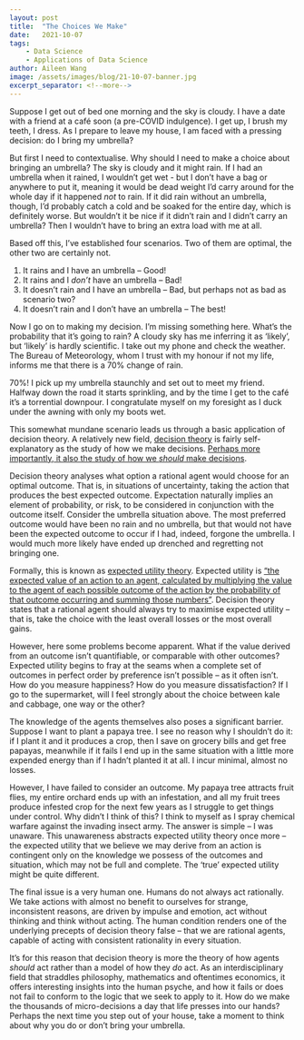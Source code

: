 ```yaml
---
layout: post
title:  "The Choices We Make"
date:   2021-10-07
tags: 
    - Data Science
    - Applications of Data Science
author: Aileen Wang
image: /assets/images/blog/21-10-07-banner.jpg
excerpt_separator: <!--more-->
---
```


Suppose I get out of bed one morning and the sky is cloudy. I have a date with a friend at a café soon (a pre-COVID indulgence). I get up, I brush my teeth, I dress. As I prepare to leave my house, I am faced with a pressing decision: do I bring my umbrella?

<!--more-->

But first I need to contextualise. Why should I need to make a choice about bringing an umbrella? The sky is cloudy and it might rain. If I had an umbrella when it rained, I wouldn’t get wet - but I don’t have a bag or anywhere to put it, meaning it would be dead weight I’d carry around for the whole day if it happened *not* to rain. If it did rain without an umbrella, though, I’d probably catch a cold and be soaked for the entire day, which is definitely worse. But wouldn’t it be nice if it didn’t rain and I didn’t carry an umbrella? Then I wouldn’t have to bring an extra load with me at all.

Based off this, I’ve established four scenarios. Two of them are optimal, the other two are certainly not.

1.	It rains and I have an umbrella – Good!
2.	It rains and I *don’t* have an umbrella – Bad!
3.	It doesn’t rain and I have an umbrella – Bad, but perhaps not as bad as scenario two?
4.	It doesn’t rain and I don’t have an umbrella – The best!

Now I go on to making my decision. I’m missing something here. What’s the probability that it’s going to rain? A cloudy sky has me inferring it as ‘likely’, but ‘likely’ is hardly scientific. I take out my phone and check the weather. The Bureau of Meteorology, whom I trust with my honour if not my life, informs me that there is a 70% change of rain. 

70%! I pick up my umbrella staunchly and set out to meet my friend. Halfway down the road it starts sprinkling, and by the time I get to the café it’s a torrential downpour. I congratulate myself on my foresight as I duck under the awning with only my boots wet.

This somewhat mundane scenario leads us through a basic application of decision theory. A relatively new field, [decision theory](https://plato.stanford.edu/entries/decision-theory/#ChaEUThe) is fairly self-explanatory as the study of how we make decisions. [Perhaps more importantly, it also the study of how we _should_ make decisions](https://personal.lse.ac.uk/bradleyr/pdf/Handbook%20-%20Decision%20theory%20(revised).pdf).

Decision theory analyses what option a rational agent would choose for an optimal outcome. That is, in situations of uncertainty, taking the action that produces the best expected outcome. Expectation naturally implies an element of probability, or risk, to be considered in conjunction with the outcome itself. Consider the umbrella situation above. The most preferred outcome would have been no rain and no umbrella, but that would not have been the expected outcome to occur if I had, indeed, forgone the umbrella. I would much more likely have ended up drenched and regretting not bringing one.

Formally, this is known as [expected utility theory](https://plato.stanford.edu/entries/rationality-normative-utility/). Expected utility is [“the expected value of an action to an agent, calculated by multiplying the value to the agent of each possible outcome of the action by the probability of that outcome occurring and summing those numbers”](https://www.britannica.com/topic/expected-utility). Decision theory states that a rational agent should always try to maximise expected utility – that is, take the choice with the least  overall losses or the most overall gains.

However, here some problems become apparent. What if the value derived from an outcome isn’t quantifiable, or comparable with other outcomes? Expected utility begins to fray at the seams when a complete set of outcomes in perfect order by preference isn’t possible – as it often isn’t. How do you measure happiness? How do you measure dissatisfaction? If I go to the supermarket, will I feel strongly about the choice between kale and cabbage, one way or the other? 

The knowledge of the agents themselves also poses a significant barrier. Suppose I want to plant a papaya tree. I see no reason why I shouldn’t do it: if I plant it and it produces a crop, then I save on grocery bills and get free papayas, meanwhile if it fails I end up in the same situation with a little more expended energy than if I hadn’t planted it at all. I incur minimal, almost no losses.

However, I have failed to consider an outcome. My papaya tree attracts fruit flies, my entire orchard ends up with an infestation, and all my fruit trees produce infested crop for the next few years as I struggle to get things under control. Why didn’t I think of this? I think to myself as I spray chemical warfare against the invading insect army. The answer is simple – I was unaware. This unawareness abstracts expected utility theory once more – the expected utility that we believe we may derive from an action is contingent only on the knowledge we possess of the outcomes and situation, which may not be full and complete. The ‘true’ expected utility might be quite different. 

The final issue is a very human one. Humans do not always act rationally. We take actions with almost no benefit to ourselves for strange, inconsistent reasons, are driven by impulse and emotion, act without thinking and think without acting. The human condition renders one of the underlying precepts of decision theory false – that we are rational agents, capable of acting with consistent rationality in every situation.

It’s for this reason that decision theory is more the theory of how agents _should_ act rather than a model of how they _do_ act. As an interdisciplinary field that straddles philosophy, mathematics and oftentimes economics, it offers interesting insights into the human psyche, and how it fails or does not fail to conform to the logic that we seek to apply to it. How do we make the thousands of micro-decisions a day that life presses into our hands? Perhaps the next time you step out of your house, take a moment to think about why you do or don’t bring your umbrella.
